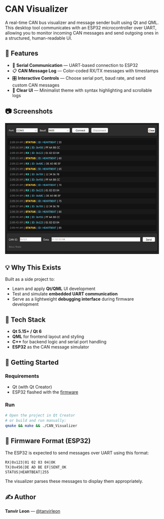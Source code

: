 # CAN Visualizer

A real-time CAN bus visualizer and message sender built using Qt and QML.
This desktop tool communicates with an ESP32 microcontroller over UART, allowing you to monitor incoming CAN messages and send outgoing ones in a structured, human-readable UI.

## 🔧 Features

- 📡 **Serial Communication** — UART-based connection to ESP32
- 📋 **CAN Message Log** — Color-coded RX/TX messages with timestamps
- 🎛️ **Interactive Controls** — Choose serial port, baud rate, and send custom CAN messages
- 🧼 **Clear UI** — Minimalist theme with syntax highlighting and scrollable logs

## 📷 Screenshots
<p align="center">
  <img src="previews/preview.png" alt="CAN Visualizer UI" width="600"/>
</p>

## 💡 Why This Exists

Built as a side project to:
- Learn and apply **Qt/QML** UI development
- Test and simulate **embedded UART communication**
- Serve as a lightweight **debugging interface** during firmware development

## 🧠 Tech Stack
- **Qt 5.15+ / Qt 6**
- **QML** for frontend layout and styling
- **C++** for backend logic and serial port handling
- **ESP32** as the CAN message simulator

## 🚀 Getting Started

### Requirements
- Qt (with Qt Creator)
- ESP32 flashed with the [firmware](./firmware)

### Run
```bash
# Open the project in Qt Creator
# or build and run manually:
qmake && make && ./CAN_Visualizer
```

## 🧪 Firmware Format (ESP32)
The ESP32 is expected to send messages over UART using this format:

```
RX|0x123|01 02 03 04|OK
TX|0x456|DE AD BE EF|SENT_OK
STATUS|HEARTBEAT|255
```

The visualizer parses these messages to display them appropriately.

## ✍️ Author
**Tanvir Leon** — [@tanvirleon](https://github.com/tanvirleon)
